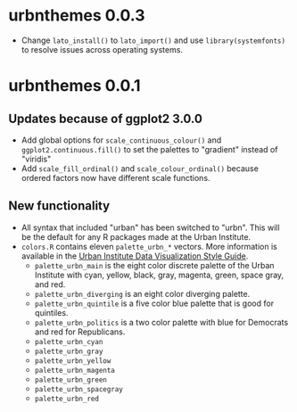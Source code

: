 # urbnthemes 0.0.3

* Change `lato_install()` to `lato_import()` and use `library(systemfonts)` to resolve issues across operating systems. 

# urbnthemes 0.0.1

## Updates because of ggplot2 3.0.0

* Add global options for `scale_continuous_colour()` and `ggplot2.continuous.fill()` to set the palettes to "gradient" instead of "viridis"
* Add `scale_fill_ordinal()` and `scale_colour_ordinal()` because ordered factors now have different scale functions.

## New functionality

* All syntax that included "urban" has been switched to "urbn". This will be the default for any R packages made at the Urban Institute. 
* `colors.R` contains eleven `palette_urbn_*` vectors. More information is available in the [Urban Institute Data Visualization Style Guide](http://urbaninstitute.github.io/graphics-styleguide/). 
    * `palette_urbn_main` is the eight color discrete palette of the Urban Institute with cyan, yellow, black, gray, magenta, green, space gray, and red. 
    * `palette_urbn_diverging` is an eight color diverging palette. 
    * `palette_urbn_quintile` is a five color blue palette that is good for quintiles. 
    * `palette_urbn_politics` is a two color palette with blue for Democrats and red for Republicans. 
    * `palette_urbn_cyan`
    * `palette_urbn_gray`
    * `palette_urbn_yellow`
    * `palette_urbn_magenta`
    * `palette_urbn_green`
    * `palette_urbn_spacegray`
    * `palette_urbn_red`

